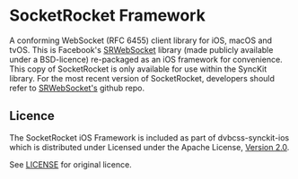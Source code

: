 # SocketRocket Framework

A conforming WebSocket (RFC 6455) client library for iOS, macOS and tvOS. This is Facebook's [SRWebSocket](https://github.com/facebook/SocketRocket) library (made publicly available under a BSD-licence) re-packaged as an iOS framework for convenience. This copy of SocketRocket is only available for use within the SyncKit library. For the most recent version of SocketRocket, developers should refer to [SRWebSocket's](https://github.com/facebook/SocketRocket) github repo.

## Licence

The SocketRocket iOS Framework is included as part of dvbcss-synckit-ios which is distributed under Licensed under the Apache License, [Version 2.0](http://www.apache.org/licenses/LICENSE-2.0).

See [LICENSE](LICENSE) for original licence.
